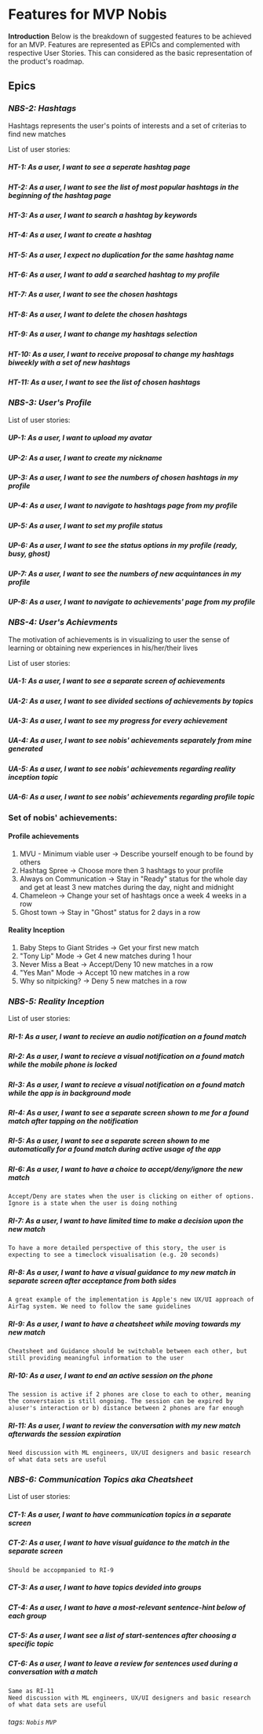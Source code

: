 # Features for MVP Nobis

**Introduction**
Below is the breakdown of suggested features to be achieved for an MVP. Features are represented as EPICs and complemented with respective User Stories.
This can considered as the basic representation of the product's roadmap.

## Epics

### *NBS-2: Hashtags*

Hashtags represents the user's points of interests and a set of criterias to find new matches

List of user stories:
##### HT-1: As a user, I want to see a seperate hashtag page
##### HT-2: As a user, I want to see the list of most popular hashtags in the beginning of the hashtag page
##### HT-3: As a user, I want to search a hashtag by keywords
##### HT-4: As a user, I want to create a hashtag
##### HT-5: As a user, I expect no duplication for the same hashtag name
##### HT-6: As a user, I want to add a searched hashtag to my profile
##### HT-7: As a user, I want to see the chosen hashtags
##### HT-8: As a user, I want to delete the chosen hashtags
##### HT-9: As a user, I want to change my hashtags selection
##### HT-10: As a user, I want to receive proposal to change my hashtags biweekly with a set of new hashtags
##### HT-11: As a user, I want to see the list of chosen hashtags


### *NBS-3: User's Profile*

List of user stories:
##### UP-1: As a user, I want to upload my avatar
##### UP-2: As a user, I want to create my nickname
##### UP-3: As a user, I want to see the numbers of chosen hashtags in my profile
##### UP-4: As a user, I want to navigate to hashtags page from my profile
##### UP-5: As a user, I want to set my profile status
##### UP-6: As a user, I want to see the status options in my profile (ready, busy, ghost)
##### UP-7: As a user, I want to see the numbers of new acquintances in my profile
##### UP-8: As a user, I want to navigate to achievements' page from my profile

### *NBS-4: User's Achievments*
The motivation of achievements is in visualizing to user the sense of learning or obtaining new experiences in his/her/their lives

List of user stories:
##### UA-1: As a user, I want to see a separate screen of achievements
##### UA-2: As a user, I want to see divided sections of achievements by topics
##### UA-3: As a user, I want to see my progress for every achievement
##### UA-4: As a user, I want to see nobis' achievements separately from mine generated
##### UA-5: As a user, I want to see nobis' achievements regarding reality inception topic
##### UA-6: As a user, I want to see nobis' achievements regarding profile topic

### Set of nobis' achievements:
#### Profile achievements
1. MVU - Minimum viable user -> Describe yourself enough to be found by others
2. Hashtag Spree -> Choose more then 3 hashtags to your profile
3. Always on Communication -> Stay in "Ready" status for the whole day and get at least 3 new matches during the day, night and midnight
4. Chameleon -> Change your set of hashtags once a week 4 weeks in a row
5. Ghost town -> Stay in "Ghost" status for 2 days in a row

#### Reality Inception
1. Baby Steps to Giant Strides -> Get your first new match
2. "Tony Lip" Mode -> Get 4 new matches during 1 hour
3. Never Miss a Beat -> Accept/Deny 10 new matches in a row
4. "Yes Man" Mode -> Accept 10 new matches in a row
5. Why so nitpicking? -> Deny 5 new matches in a row

### *NBS-5: Reality Inception*
List of user stories:
##### RI-1: As a user, I want to recieve an audio notification on a found match
##### RI-2: As a user, I want to recieve a visual notification on a found match while the mobile phone is locked 
##### RI-3: As a user, I want to recieve a visual notification on a found match while the app is in background mode
##### RI-4: As a user, I want to see a separate screen shown to me for a found match after tapping on the notification
##### RI-5: As a user, I want to see a separate screen shown to me automatically for a found match during active usage of the app
##### RI-6: As a user, I want to have a choice to accept/deny/ignore the new match
    Accept/Deny are states when the user is clicking on either of options. Ignore is a state when the user is doing nothing
##### RI-7: As a user, I want to have limited time to make a decision upon the new match
    To have a more detailed perspective of this story, the user is expecting to see a timeclock visualisation (e.g. 20 seconds)
##### RI-8: As a user, I want to have a visual guidance to my new match in separate screen after acceptance from both sides
    A great example of the implementation is Apple's new UX/UI approach of AirTag system. We need to follow the same guidelines
##### RI-9: As a user, I want to have a cheatsheet while moving towards my new match
    Cheatsheet and Guidance should be switchable between each other, but still providing meaningful information to the user
##### RI-10: As a user, I want to end an active session on the phone
    The session is active if 2 phones are close to each to other, meaning the converstaion is still ongoing. The session can be expired by a)user's interaction or b) distance between 2 phones are far enough
##### RI-11: As a user, I want to review the conversation with my new match afterwards the session expiration
    Need discussion with ML engineers, UX/UI designers and basic research of what data sets are useful


### *NBS-6: Communication Topics aka Cheatsheet* 
List of user stories:
##### CT-1: As a user, I want to have communication topics in a separate screen
##### CT-2: As a user, I want to have visual guidance to the match in the separate screen
    Should be accopmpanied to RI-9
##### CT-3: As a user, I want to have topics devided into groups
##### CT-4: As a user, I want to have a most-relevant sentence-hint below of each group
##### CT-5: As a user, I want see a list of start-sentences after choosing a specific topic
##### CT-6: As a user, I want to leave a review for sentences used during a conversation with a match 
    Same as RI-11
    Need discussion with ML engineers, UX/UI designers and basic research of what data sets are useful



###### tags: `Nobis` `MVP`
